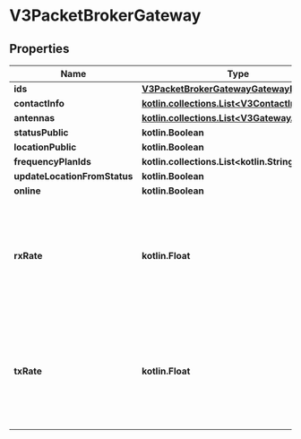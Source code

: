 
# V3PacketBrokerGateway

## Properties
Name | Type | Description | Notes
------------ | ------------- | ------------- | -------------
**ids** | [**V3PacketBrokerGatewayGatewayIdentifiers**](V3PacketBrokerGatewayGatewayIdentifiers.md) |  |  [optional]
**contactInfo** | [**kotlin.collections.List&lt;V3ContactInfo&gt;**](V3ContactInfo.md) |  |  [optional]
**antennas** | [**kotlin.collections.List&lt;V3GatewayAntenna&gt;**](V3GatewayAntenna.md) |  |  [optional]
**statusPublic** | **kotlin.Boolean** |  |  [optional]
**locationPublic** | **kotlin.Boolean** |  |  [optional]
**frequencyPlanIds** | **kotlin.collections.List&lt;kotlin.String&gt;** |  |  [optional]
**updateLocationFromStatus** | **kotlin.Boolean** |  |  [optional]
**online** | **kotlin.Boolean** |  |  [optional]
**rxRate** | **kotlin.Float** | Received packets rate (number of packets per hour). This field gets updated when a value is set. |  [optional]
**txRate** | **kotlin.Float** | Transmitted packets rate (number of packets per hour). This field gets updated when a value is set. |  [optional]



